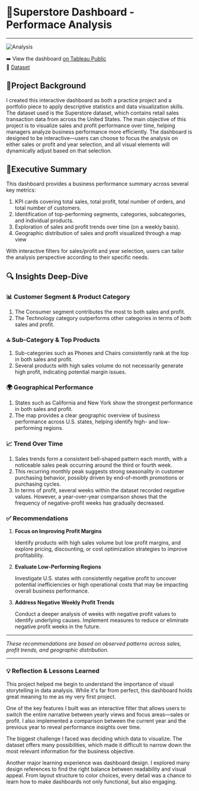 # 🛒Superstore Dashboard - Performace Analysis

---

![Analysis](https://github.com/user-attachments/assets/b1fd79c2-fb0c-4fd1-af16-ee9bd3cae0a1)

➡️ View the dashboard [on Tableau Public](https://public.tableau.com/views/SuperstoreDashboard1_17464702977070/Analysis?:language=en-US&:sid=&:redirect=auth&:display_count=n&:origin=viz_share_link)  
📁 [Dataset](https://github.com/azizahproject/Superstore-Dashboard/tree/main/Dataset)


## 📌Project Background
I created this interactive dashboard as both a practice project and a portfolio piece to apply descriptive statistics and data visualization skills. The dataset used is the Superstore dataset, which contains retail sales transaction data from across the United States.
The main objective of this project is to visualize sales and profit performance over time, helping managers analyze business performance more efficiently.
The dashboard is designed to be interactive—users can choose to focus the analysis on either sales or profit and year selection, and all visual elements will dynamically adjust based on that selection.

## 🧾Executive Summary
This dashboard provides a business performance summary across several key metrics:
1. KPI cards covering total sales, total profit, total number of orders, and total number of customers.
2. Identification of top-performing segments, categories, subcategories, and individual products.
3. Exploration of sales and profit trends over time (on a weekly basis).
4. Geographic distribution of sales and profit visualized through a map view

With interactive filters for sales/profit and year selection, users can tailor the analysis perspective according to their specific needs.

## 🔍 Insights Deep-Dive
### 📊 Customer Segment & Product Category
1. The Consumer segment contributes the most to both sales and profit.
2. The Technology category outperforms other categories in terms of both sales and profit.

### 🔝 Sub-Category & Top Products
1. Sub-categories such as Phones and Chairs consistently rank at the top in both sales and profit.
2. Several products with high sales volume do not necessarily generate high profit, indicating potential margin issues.

### 🌍 Geographical Performance
1. States such as California and New York show the strongest performance in both sales and profit.
2. The map provides a clear geographic overview of business performance across U.S. states, helping identify high- and low-performing regions.

### 📈 Trend Over Time
1. Sales trends form a consistent bell-shaped pattern each month, with a noticeable sales peak occurring around the third or fourth week.
2. This recurring monthly peak suggests strong seasonality in customer purchasing behavior, possibly driven by end-of-month promotions or purchasing cycles.
3. In terms of profit, several weeks within the dataset recorded negative values. However, a year-over-year comparison shows that the frequency of negative-profit weeks has gradually decreased.

### ✅ Recommendations
1. **Focus on Improving Profit Margins**

   Identify products with high sales volume but low profit margins, and explore pricing, discounting, or cost optimization strategies to improve profitability.

2. **Evaluate Low-Performing Regions**

   Investigate U.S. states with consistently negative profit to uncover potential inefficiencies or high operational costs that may be impacting overall business performance.

3. **Address Negative Weekly Profit Trends**

   Conduct a deeper analysis of weeks with negative profit values to identify underlying causes. Implement measures to reduce or eliminate negative profit weeks in the future.

---

*These recommendations are based on observed patterns across sales, profit trends, and geographic distribution.*

---

### 💡 Reflection & Lessons Learned
This project helped me begin to understand the importance of visual storytelling in data analysis. While it's far from perfect, this dashboard holds great meaning to me as my very first project.

One of the key features I built was an interactive filter that allows users to switch the entire narrative between yearly views and focus areas—sales or profit. I also implemented a comparison between the current year and the previous year to reveal performance insights over time.

The biggest challenge I faced was deciding which data to visualize. The dataset offers many possibilities, which made it difficult to narrow down the most relevant information for the business objective.

Another major learning experience was dashboard design. I explored many design references to find the right balance between readability and visual appeal. From layout structure to color choices, every detail was a chance to learn how to make dashboards not only functional, but also engaging.





